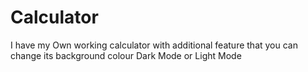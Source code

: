 # Calculator
I have my Own working calculator with additional feature that you can change its background colour Dark Mode or Light Mode
